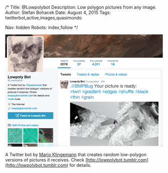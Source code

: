 /*
Title: @Lowpolybot
Description: Low polygon pictures from any image.
Author: Stefan Bohacek
Date: August 4, 2015
Tags: twitterbot,active,images,quasimondo

Nav: hidden
Robots: index,follow
*/

[![](/content/bots/twitterbots/images/Lowpolybot.png)](https://twitter.com/Lowpolybot)

A Twitter bot by [Mario Klingemann](https://twitter.com/quasimondo) that creates random low-polygon versions of pictures it receives. Check [http://lowpolybot.tumblr.com](http://lowpolybot.tumblr.com) for details.
